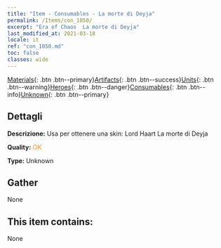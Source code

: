 ```yaml
---
title: "Item - Consumables - La morte di Deyja"
permalink: /Items/con_1050/
excerpt: "Era of Chaos  La morte di Deyja"
last_modified_at: 2021-03-18
locale: it
ref: "con_1050.md"
toc: false
classes: wide
---
```

 [Materials](/it/Items/){: .btn .btn--primary}[Artifacts](/it/Items/Artifacts/){: .btn .btn--success}[Units](/it/Items/Units/){: .btn .btn--warning}[Heroes](/it/Items/Heroes/){: .btn .btn--danger}[Consumables](/it/Items/Consumables/){: .btn .btn--info}[Unknown](/it/Items/Unknown/){: .btn .btn--primary}

## Dettagli
 **Descrizione:** Usa per ottenere una skin: Lord Haart La morte di Deyja

 **Quality:** <span style="color: #FF8C00">OK</span>

 **Type:** Unknown

## Gather

  None

## This item contains:

  None

